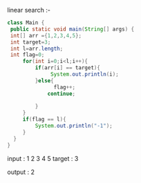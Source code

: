 linear search :-
   ```java
   class Main {
    public static void main(String[] args) {
    int[] arr ={1,2,3,4,5};
    int target=3;
    int l=arr.length;
    int flag=0;
        for(int i=0;i<l;i++){
            if(arr[i] == target){
                 System.out.println(i);
            }else{
                  flag++;
                continue;
              
            }
        }
        if(flag == l){
            System.out.println("-1");
        }
     }
}
```

input : 1 2 3 4 5
       target : 3

output : 2
        
  

